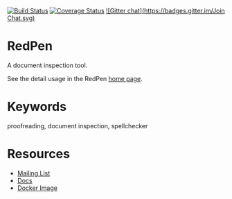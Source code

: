 [![Build Status](https://travis-ci.org/recruit-tech/redpen.svg?branch=master)](https://travis-ci.org/recruit-tech/redpen)
[![Coverage Status](https://coveralls.io/repos/recruit-tech/redpen/badge.png)](https://coveralls.io/r/recruit-tech/redpen)
[![Gitter chat](https://badges.gitter.im/Join Chat.svg)](https://gitter.im/recruit-tech/redpen)

RedPen
=======

A document inspection tool.

See the detail usage in the RedPen [home page](http://redpen.cc/).

Keywords
========

proofreading,  document inspection, spellchecker

Resources
==========

* [Mailing List](https://groups.google.com/forum/#!forum/redpen-validator)
* [Docs](http://redpen.cc/docs.html)
* [Docker Image](https://registry.hub.docker.com/u/ainoya/redpen-server/)
